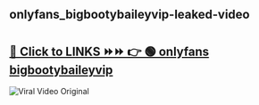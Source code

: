 
 ## onlyfans_bigbootybaileyvip-leaked-video 

# <h2><a href="https://clipsfans.com/onlyfans_bigbootybaileyvip&ref=git">🔗 Click to LINKS ⏩⏩ 👉 🟢 onlyfans bigbootybaileyvip </a></h2>

<a href="https://clipsfans.com/onlyfans_bigbootybaileyvip&ref=git" rel="nofollow" data-target="animated-image.originalLink"><img src="https://i.ibb.co.com/xMMVF88/686577567.gif" alt="Viral Video Original" style="max-width: 100%; display: inline-block;" data-target="animated-image.originalImage"></a>
